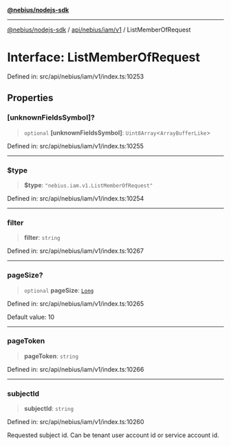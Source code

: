 [**@nebius/nodejs-sdk**](../../../../../README.md)

***

[@nebius/nodejs-sdk](../../../../../README.md) / [api/nebius/iam/v1](../README.md) / ListMemberOfRequest

# Interface: ListMemberOfRequest

Defined in: src/api/nebius/iam/v1/index.ts:10253

## Properties

### \[unknownFieldsSymbol\]?

> `optional` **\[unknownFieldsSymbol\]**: `Uint8Array`\<`ArrayBufferLike`\>

Defined in: src/api/nebius/iam/v1/index.ts:10255

***

### $type

> **$type**: `"nebius.iam.v1.ListMemberOfRequest"`

Defined in: src/api/nebius/iam/v1/index.ts:10254

***

### filter

> **filter**: `string`

Defined in: src/api/nebius/iam/v1/index.ts:10267

***

### pageSize?

> `optional` **pageSize**: [`Long`](../../../../../runtime/protos/core/classes/Long.md)

Defined in: src/api/nebius/iam/v1/index.ts:10265

Default value: 10

***

### pageToken

> **pageToken**: `string`

Defined in: src/api/nebius/iam/v1/index.ts:10266

***

### subjectId

> **subjectId**: `string`

Defined in: src/api/nebius/iam/v1/index.ts:10260

Requested subject id. Can be tenant user account id or service account id.

